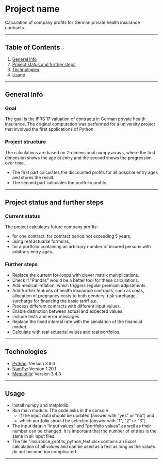 # Project name 
Calculation of company profits for German private health insurance contracts. 
***
## Table of Contents
1. [General Info](#general-info)
2. [Project status and further steps](#project-status-and-further-steps)
3. [Technologies](#technologies)
4. [Usage](#usage)

***
## General Info
### Goal 
The goal is the IFRS 17 valuation of contracts in German private health insurance. 
The original computation was performed for a university project that involved the first applications of Python. 

### Project structure
The calculations are based on 2-dimensional numpy arrays, where the first dimension shows the age at entry and the second shows the progression over time. 
* The first part calculates the discounted profits for all possible entry ages and stores the result. 
* The second part calculates the portfolio profits. 
***
## Project status and further steps
### Current status
The project calculates future company profits: 
* for one contract, for contract period not exceeding 5 years, 
* using real actuarial formulas, 
* for a portfolio containing an arbitrary number of insured persons with arbitrary entry ages.

### Further steps
* Replace the current for-loops with clever matrix multiplications.
* Check if ”Pandas” would be a better tool for these calculations.
* Add medical inflation, which triggers regular premium adjustments.
* Add further features of health insurance contracts, such as costs, allocation of pregnancy costs to both genders, risk surcharge, surcharge for financing the basic tariff a.o.
* Process different contracts with different input values.
* Enable distinction between actual and expected values.
* Include tests and error messages.
* Replace the fixed interest rate with the simulation of the financial market.
* Calculate with real actuarial values and real portfolios. 
***
## Technologies
* [Python](https://www.python.org): Version 3.9.0 
* [NumPy](https://numpy.org/): Version 1.20.1
* [Matplotlib](https://matplotlib.org): Version 3.4.3
***
## Usage
* Install numpy and matplotlib. 
* Run main module. The code asks in the console 
  * if the input data should be updated (answer with "yes" or "no") and 
  * which portfolio should be selected (answer with "1", "2" or "3"). 
* The input data in "input values" and "portfolio values" as well as their number can be changed. It is important that the number of entries is the same in all input files. 
* The file "insurance_profits_python_test.xlsx contains an Excel calculation of all values and can be used as a test as long as the values do not become too complicated. 
***

